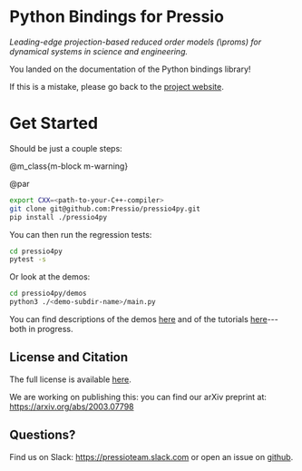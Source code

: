 
# Python Bindings for Pressio

*Leading-edge projection-based reduced order models (\proms) for
dynamical systems in science and engineering.*

You landed on the documentation of the Python bindings library!

If this is a mistake, please go back to the [project website](https://pressio.github.io/).


# Get Started

Should be just a couple steps:

@m_class{m-block m-warning}

@par
```bash
export CXX=<path-to-your-C++-compiler>
git clone git@github.com:Pressio/pressio4py.git
pip install ./pressio4py
```

You can then run the regression tests:
```bash
cd pressio4py
pytest -s
```

Or look at the demos:
```bash
cd pressio4py/demos
python3 ./<demo-subdir-name>/main.py
```

You can find descriptions of the demos [here](./md_pages_demos_demo1.html)
and of the tutorials [here](./md_pages_tutorials_tutorial1.html)--- both in progress.

<!-- read the [building/installation process](./md_pages_getstarted_build_and_install.html)>
<!-- Untill we start filling the tutorials and examples, you can peek at the [test subdirectory](https://github.com/Pressio/pressio/tree/master/tests/rom/burgers1d) of the C++ library. -->


## License and Citation
The full license is available [here](https://pressio.github.io/various/license/).

We are working on publishing this: you can find our arXiv preprint at: https://arxiv.org/abs/2003.07798

## Questions?
Find us on Slack: https://pressioteam.slack.com or open an issue on [github](https://github.com/Pressio/pressio4py).
